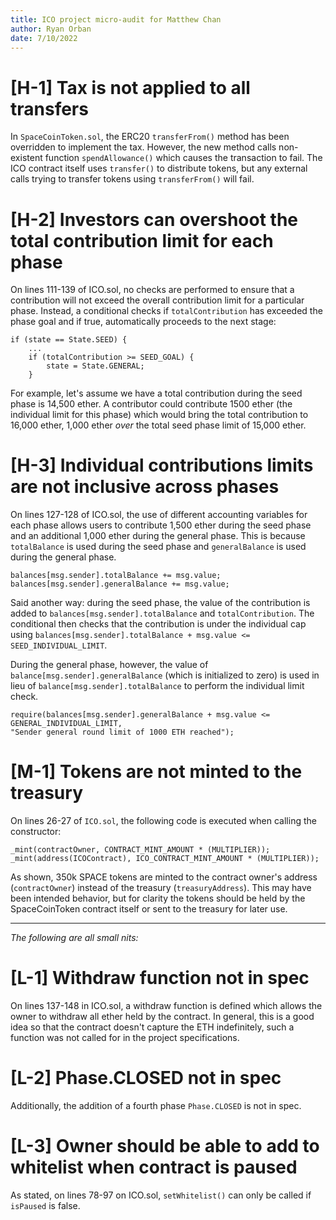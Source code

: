 ```yaml
---
title: ICO project micro-audit for Matthew Chan
author: Ryan Orban
date: 7/10/2022
---
```


# [H-1] Tax is not applied to all transfers

In `SpaceCoinToken.sol`, the ERC20 `transferFrom()` method has been overridden to implement the tax. However, the new method calls non-existent function `spendAllowance()` which causes the transaction to fail. The ICO contract itself uses `transfer()` to distribute tokens, but any external calls trying to transfer tokens using `transferFrom()` will fail.

# [H-2] Investors can overshoot the total contribution limit for each phase

On lines 111-139 of ICO.sol, no checks are performed to ensure that a contribution will not exceed the overall contribution limit for a particular phase. Instead, a conditional checks if `totalContribution` has exceeded the phase goal and if true, automatically proceeds to the next stage:

    if (state == State.SEED) {
        ...
        if (totalContribution >= SEED_GOAL) {
            state = State.GENERAL;
        }

For example, let's assume we have a total contribution during the seed phase is 14,500 ether. A contributor could contribute 1500 ether (the individual limit for this phase) which would bring the total contribution to 16,000 ether, 1,000 ether _over_ the total seed phase limit of 15,000 ether.

# [H-3] Individual contributions limits are not inclusive across phases

On lines 127-128 of ICO.sol, the use of different accounting variables for each phase allows users to contribute 1,500 ether during the seed phase and an additional 1,000 ether during the general phase. This is because `totalBalance` is used during the seed phase and `generalBalance` is used during the general phase.

    balances[msg.sender].totalBalance += msg.value;
    balances[msg.sender].generalBalance += msg.value;

Said another way: during the seed phase, the value of the contribution is added to `balances[msg.sender].totalBalance` and `totalContribution`. The conditional then checks that the contribution is under the individual cap using `balances[msg.sender].totalBalance + msg.value <= SEED_INDIVIDUAL_LIMIT`.

During the general phase, however, the value of `balance[msg.sender].generalBalance` (which is initialized to zero) is used in lieu of `balance[msg.sender].totalBalance` to perform the individual limit check.

    require(balances[msg.sender].generalBalance + msg.value <= GENERAL_INDIVIDUAL_LIMIT,
    "Sender general round limit of 1000 ETH reached");

# [M-1] Tokens are not minted to the treasury

On lines 26-27 of `ICO.sol`, the following code is executed when calling the constructor:

    _mint(contractOwner, CONTRACT_MINT_AMOUNT * (MULTIPLIER));
    _mint(address(ICOContract), ICO_CONTRACT_MINT_AMOUNT * (MULTIPLIER));

As shown, 350k SPACE tokens are minted to the contract owner's address (`contractOwner`) instead of the treasury (`treasuryAddress`). This may have been intended behavior, but for clarity the tokens should be held by the SpaceCoinToken contract itself or sent to the treasury for later use.

---

_The following are all small nits:_

# [L-1] Withdraw function not in spec

On lines 137-148 in ICO.sol, a withdraw function is defined which allows the owner to withdraw all ether held by the contract. In general, this is a good idea so that the contract doesn't capture the ETH indefinitely, such a function was not called for in the project specifications.

# [L-2] Phase.CLOSED not in spec

Additionally, the addition of a fourth phase `Phase.CLOSED` is not in spec.

# [L-3] Owner should be able to add to whitelist when contract is paused

As stated, on lines 78-97 on ICO.sol, `setWhitelist()` can only be called if `isPaused` is false.
